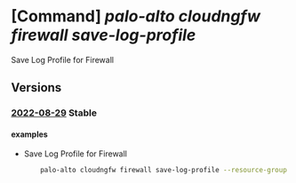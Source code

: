 # [Command] _palo-alto cloudngfw firewall save-log-profile_

Save Log Profile for Firewall

## Versions

### [2022-08-29](/Resources/mgmt-plane/L3N1YnNjcmlwdGlvbnMve30vcmVzb3VyY2Vncm91cHMve30vcHJvdmlkZXJzL3BhbG9hbHRvbmV0d29ya3MuY2xvdWRuZ2Z3L2ZpcmV3YWxscy97fS9zYXZlbG9ncHJvZmlsZQ==/2022-08-29.xml) **Stable**

<!-- mgmt-plane /subscriptions/{}/resourcegroups/{}/providers/paloaltonetworks.cloudngfw/firewalls/{}/savelogprofile 2022-08-29 -->

#### examples

- Save Log Profile for Firewall
    ```bash
        palo-alto cloudngfw firewall save-log-profile --resource-group MyResourceGroup -n MyCloudngfwFirewall --log-option "SAME_DESTINATION" --log-type "TRAFFIC"
    ```
